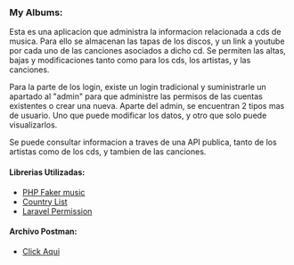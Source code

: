 ### My Albums:

Esta es una aplicacion que administra la informacion relacionada a cds de musica. Para ello se almacenan las tapas de los discos, y un link a youtube por cada uno de las canciones asociados a dicho cd. Se permiten las altas, bajas y modificaciones tanto como para los cds, los artistas, y las canciones.

Para la parte de los login, existe un login tradicional y suministrarle un apartado al "admin" para que administre las permisos de las cuentas existentes o crear una nueva. Aparte del admin, se encuentran 2 tipos mas de usuario. Uno que puede modificar los datos, y otro que solo puede visualizarlos.

Se puede consultar informacion a traves de una API publica, tanto de los artistas como de los cds, y tambien de las canciones.

#### Librerias Utilizadas:
* [PHP Faker music](https://github.com/rauwebieten/php-faker-music)
* [Country List](https://github.com/Monarobase/country-list)
* [Laravel Permission](https://github.com/spatie/laravel-permission)

#### Archivo Postman:
* [Click Aqui](https://drive.google.com/file/d/11zgy2v0qGJl0fQ9U6qV85TjqrSsv10XL/view?usp=sharing)